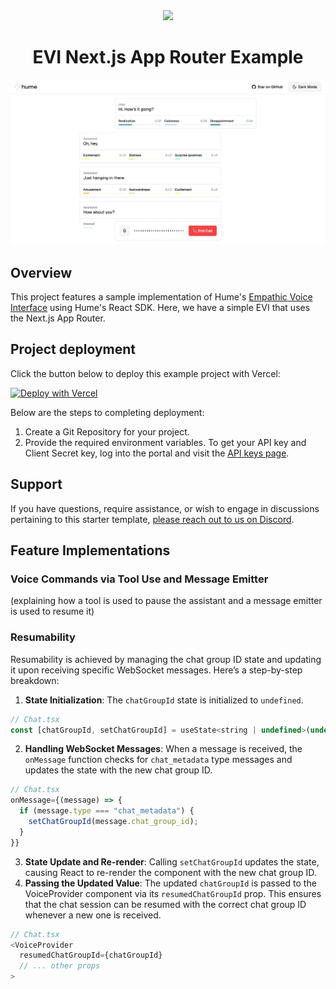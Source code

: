 <div align="center">
  <img src="https://storage.googleapis.com/hume-public-logos/hume/hume-banner.png">
  <h1>EVI Next.js App Router Example</h1>
</div>

![preview.png](preview.png)

## Overview

This project features a sample implementation of Hume's [Empathic Voice Interface](https://hume.docs.buildwithfern.com/docs/empathic-voice-interface-evi/overview) using Hume's React SDK. Here, we have a simple EVI that uses the Next.js App Router.

## Project deployment

Click the button below to deploy this example project with Vercel:

[![Deploy with Vercel](https://vercel.com/button)](https://vercel.com/new/clone?repository-url=https%3A%2F%2Fgithub.com%2Fhumeai%2Fhume-evi-next-js-starter&env=HUME_API_KEY,HUME_CLIENT_SECRET)

Below are the steps to completing deployment:

1. Create a Git Repository for your project.
2. Provide the required environment variables. To get your API key and Client Secret key, log into the portal and visit the [API keys page](https://beta.hume.ai/settings/keys).

## Support

If you have questions, require assistance, or wish to engage in discussions pertaining to this starter template, [please reach out to us on Discord](https://link.hume.ai/discord).

## Feature Implementations

### Voice Commands via Tool Use and Message Emitter

(explaining how a tool is used to pause the assistant and a message emitter is used to resume it)

### Resumability

Resumability is achieved by managing the chat group ID state and updating it upon receiving specific WebSocket messages. Here’s a step-by-step breakdown:

1. **State Initialization**: The `chatGroupId` state is initialized to `undefined`.
  ```js
  // Chat.tsx
  const [chatGroupId, setChatGroupId] = useState<string | undefined>(undefined);
  ```
2. **Handling WebSocket Messages**: When a message is received, the `onMessage` function checks for `chat_metadata` type messages and updates the state with the new chat group ID.
  ```js
  // Chat.tsx
  onMessage={(message) => {
    if (message.type === "chat_metadata") {
      setChatGroupId(message.chat_group_id);
    }
  }}
  ```
3. **State Update and Re-render**: Calling `setChatGroupId` updates the state, causing React to re-render the component with the new chat group ID.
4. **Passing the Updated Value**: The updated `chatGroupId` is passed to the VoiceProvider component via its `resumedChatGroupId` prop. This ensures that the chat session can be resumed with the correct chat group ID whenever a new one is received.
  ```js
  // Chat.tsx
  <VoiceProvider
    resumedChatGroupId={chatGroupId}
    // ... other props
  >
  ```
